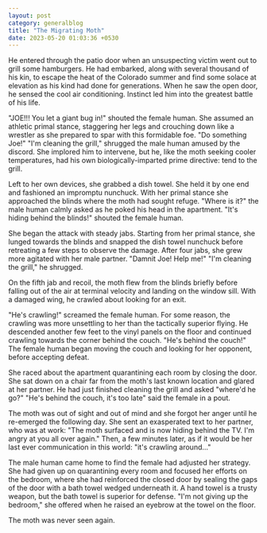 ```yaml
---
layout: post
category: generalblog
title: "The Migrating Moth"
date: 2023-05-20 01:03:36 +0530
---
```


He entered through the patio door when an unsuspecting victim went out to grill some hamburgers. He had embarked, along with several thousand of his kin, to escape the heat of the Colorado summer and find some solace at elevation as his kind had done for generations. When he saw the open door, he sensed the cool air conditioning. Instinct led him into the greatest battle of his life.

"JOE!!! You let a giant bug in!" shouted the female human. She assumed an athletic primal stance, staggering her legs and crouching down like a wrestler as she prepared to spar with this formidable foe. "Do something Joe!" "I'm cleaning the grill," shrugged the male human amused by the discord. She implored him to intervene, but he, like the moth seeking cooler temperatures, had his own biologically-imparted prime directive: tend to the grill.

Left to her own devices, she grabbed a dish towel. She held it by one end and fashioned an impromptu nunchuck. With her primal stance she approached the blinds where the moth had sought refuge. "Where is it?" the male human calmly asked as he poked his head in the apartment. "It's hiding behind the blinds!" shouted the female human. 

She began the attack with steady jabs. Starting from her primal stance, she lunged towards the blinds and snapped the dish towel nunchuck before retreating a few steps to observe the damage. After four jabs, she grew more agitated with her male partner. "Damnit Joe! Help me!" "I'm cleaning the grill," he shrugged. 

On the fifth jab and recoil, the moth flew from the blinds briefly before falling out of the air at terminal velocity and landing on the window sill. With a damaged wing, he crawled about looking for an exit. 

"He's crawling!" screamed the female human. For some reason, the crawling was more unsettling to her than the tactically superior flying. He descended another few feet to the vinyl panels on the floor and continued crawling towards the corner behind the couch. "He's behind the couch!" The female human began moving the couch and looking for her opponent, before accepting defeat. 

She raced about the apartment quarantining each room by closing the door. She sat down on a chair far from the moth's last known location and glared at her partner. He had just finished cleaning the grill and asked "where'd he go?" "He's behind the couch, it's too late" said the female in a pout. 

The moth was out of sight and out of mind and she forgot her anger until he re-emerged the following day. She sent an exasperated text to her partner, who was at work: "The moth surfaced and is now hiding behind the TV. I'm angry at you all over again." Then, a few minutes later, as if it would be her last ever communication in this world: "it's crawling around..."

The male human came home to find the female had adjusted her strategy. She had given up on quarantining every room and focused her efforts on the bedroom, where she had reinforced the closed door by sealing the gaps of the door with a bath towel wedged underneath it. A hand towel is a trusty weapon, but the bath towel is superior for defense. "I'm not giving up the bedroom," she offered when he raised an eyebrow at the towel on the floor. 

The moth was never seen again.
